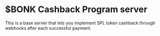 # $BONK Cashback Program server

This is a base server that lets you implement SPL token cashback through webhooks after each successful payment. 


